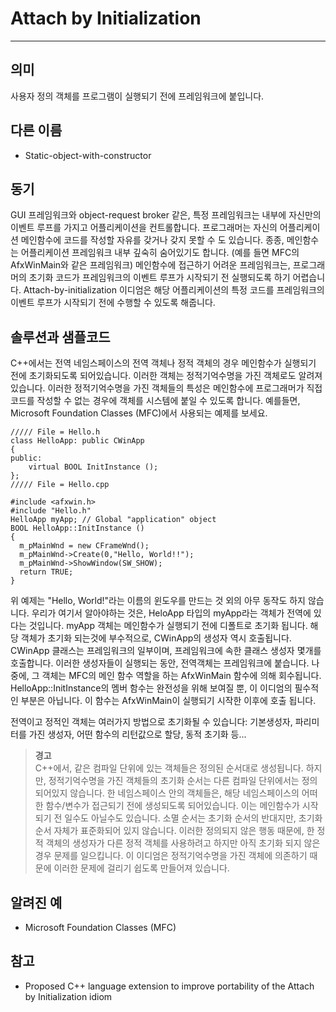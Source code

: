 # Attach by Initialization

---
## 의미
사용자 정의 객체를 프로그램이 실행되기 전에 프레임워크에 붙입니다.

## 다른 이름
- Static-object-with-constructor

## 동기
GUI 프레임워크와 object-request broker 같은, 특정 프레임워크는 내부에 자신만의 이벤트 루프를 가지고 어플리케이션을 컨트롤합니다.
프로그래머는 자신의 어플리케이션 메인함수에 코드를 작성할 자유를 갖거나 갖지 못할 수 도 있습니다.
종종, 메인함수는 어플리케이션 프레임워크 내부 깊숙히 숨어있기도 합니다. (예를 들면 MFC의 AfxWinMain와 같은 프레임워크)
메인함수에 접근하기 어려운 프레임워크는, 프로그래머의 초기화 코드가 프레임워크의 이벤트 루프가 시작되기 전 실행되도록 하기 어렵습니다.
Attach-by-initialization 이디엄은 해당 어플리케이션의 특정 코드를 프레임워크의 이벤트 루프가 시작되기 전에 수행할 수 있도록 해줍니다.

## 솔루션과 샘플코드
C++에서는 전역 네임스페이스의 전역 객체나 정적 객체의 경우 메인함수가 실행되기 전에 초기화되도록 되어있습니다.
이러한 객체는 정적기억수명을 가진 객체로도 알려져있습니다.
이러한 정적기억수명을 가진 객체들의 특성은 메인함수에 프로그래머가 직접 코드를 작성할 수 없는 경우에 객체를 시스템에 붙일 수 있도록 합니다.
예를들면, Microsoft Foundation Classes (MFC)에서 사용되는 예제를 보세요.

```
///// File = Hello.h
class HelloApp: public CWinApp
{
public:
    virtual BOOL InitInstance ();
};
///// File = Hello.cpp

#include <afxwin.h>
#include "Hello.h"
HelloApp myApp; // Global "application" object
BOOL HelloApp::InitInstance ()
{
  m_pMainWnd = new CFrameWnd();
  m_pMainWnd->Create(0,"Hello, World!!");
  m_pMainWnd->ShowWindow(SW_SHOW);
  return TRUE;
}
```

위 예제는 "Hello, World!"라는 이름의 윈도우를 만드는 것 외의 아무 동작도 하지 않습니다.
우리가 여기서 알아야하는 것은, HeloApp 타입의 myApp라는 객체가 전역에 있다는 것입니다.
myApp 객체는 메인함수가 실행되기 전에 디폴트로 초기화 됩니다.
해당 객체가 초기화 되는것에 부수적으로, CWinApp의 생성자 역시 호출됩니다.
CWinApp 클래스는 프레임워크의 일부이며, 프레임워크에 속한 클래스 생성자 몇개를 호출합니다.
이러한 생성자들이 실행되는 동안, 전역객체는 프레임워크에 붙습니다.
나중에, 그 객체는 MFC의 메인 함수 역할을 하는 AfxWinMain 함수에 의해 회수됩니다.
HelloApp::InitInstance의 멤버 함수는 완전성을 위해 보여질 뿐, 이 이디엄의 필수적인 부분은 아닙니다.
이 함수는 AfxWinMain이 실행되기 시작한 이후에 호출 됩니다.<br>

전역이고 정적인 객체는 여러가지 방법으로 초기화될 수 있습니다: 기본생성자, 파리미터를 가진 생성자, 어떤 함수의 리턴값으로 할당, 동적 초기화 등...<br>

> **경고**<br>
C++에서, 같은 컴파일 단위에 있는 객체들은 정의된 순서대로 생성됩니다.
하지만, 정적기억수명을 가진 객체들의 초기화 순서는 다른 컴파일 단위에서는 정의되어있지 않습니다.
한 네임스페이스 안의 객체들은, 해당 네임스페이스의 어떠한 함수/변수가 접근되기 전에 생성되도록 되어있습니다.
이는 메인함수가 시작되기 전 일수도 아닐수도 있습니다.
소멸 순서는 초기화 순서의 반대지만, 초기화 순서 자체가 표준화되어 있지 않습니다.
이러한 정의되지 않은 행동 때문에, 한 정적 객체의 생성자가 다른 정적 객체를 사용하려고 하지만 아직 초기화 되지 않은 경우 문제를 일으킵니다.
이 이디엄은 정적기억수명을 가진 객체에 의존하기 때문에 이러한 문제에 걸리기 쉽도록 만들어져 있습니다.

## 알려진 예
- Microsoft Foundation Classes (MFC)

## 참고
- Proposed C++ language extension to improve portability of the Attach by Initialization idiom

